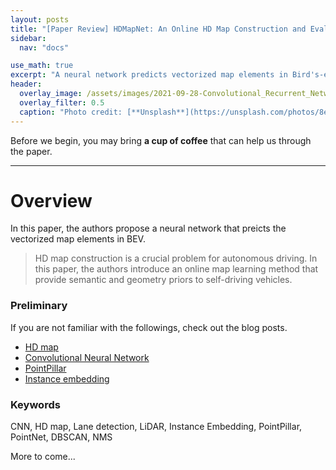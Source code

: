 ```yaml
---
layout: posts
title: "[Paper Review] HDMapNet: An Online HD Map Construction and Evaluation Framework"
sidebar:
  nav: "docs"

use_math: true
excerpt: "A neural network predicts vectorized map elements in Bird's-eye view from image and LiDAR input"
header:
  overlay_image: /assets/images/2021-09-28-Convolutional_Recurrent_Network_for_Road_Boundary_Extraction/header.PNG
  overlay_filter: 0.5
  caption: "Photo credit: [**Unsplash**](https://unsplash.com/photos/8e2gal_GIE8)"
---
```


Before we begin, you may bring **a cup of coffee** that can help us through the paper.

***

# Overview
In this paper, the authors propose a neural network that preicts the vectorized map elements in BEV.

> HD map construction is a crucial problem for autonomous driving. In this paper, the authors introduce an online map learning method that provide semantic and geometry priors to self-driving vehicles.

### Preliminary
If you are not familiar with the followings, check out the blog posts. 
- [HD map](https://youngwoong-cho.github.io/HD_map)
- [Convolutional Neural Network](https://youngwoong-cho.github.io/CNN)
- [PointPillar](https://youngwoong-cho.github.io/PointPillar)
- [Instance embedding](https://youngwoong-cho.github.io/instance_embedding)

### Keywords
CNN, HD map, Lane detection, LiDAR, Instance Embedding, PointPillar, PointNet, DBSCAN, NMS

More to come...
